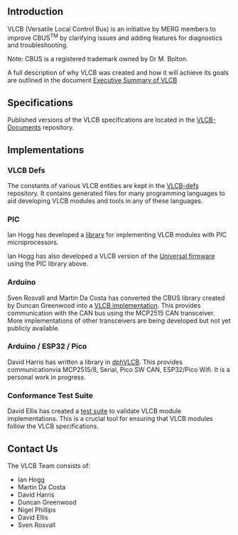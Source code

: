 ## Introduction
VLCB (Versatile Local Control Bus) is an initiative
by MERG members to improve CBUS<sup>TM</sup> by
clarifying issues and adding features for diagnostics
and troubleshooting.

Note: CBUS is a registered trademark owned by Dr M. Bolton.

A full description of why VLCB was created and how
it will achieve its goals are outlined in the document
[Executive Summary of VLCB](VLCB-Documents/Executive%20summary%20of%20VLCB.pdf)

## Specifications
Published versions of the VLCB specifications are located
in the [VLCB-Documents](https://github.com/Versatile-LCB/VLCB-documents) repository.

## Implementations

### VLCB Defs
The constants of various VLCB entities are kept in the
[VLCB-defs](https://github.com/Versatile-LCB/VLCB-defs)
repository. 
It contains generated files for many programming
languages to aid developing VLCB modules and tools
in any of these languages.

### PIC
Ian Hogg has developed a [library](https://github.com/spikyian/VLCBlib_PIC)
for implementing VLCB modules with PIC microprocessors.

Ian Hogg has also developed a VLCB version of the 
[Universal firmware](https://github.com/spikyian/Universal-VLCB)
using the PIC library above.

### Arduino
Sven Rosvall and Martin Da Costa has converted the CBUS
library created by Duncan Greenwood into a
[VLCB implementation](https://github.com/SvenRosvall/VLCB-Arduino).
This provides communication with the CAN bus using
the MCP2515 CAN transceiver. 
More implementations of other transceivers are being developed
but not yet publicly available.

### Arduino / ESP32 / Pico
David Harris has written a library in [dphVLCB](https://github.com/dpharris/dphVLCB).
This provides communicationvia MCP2515/8, Serial, Pico SW CAN, ESP32/Pico Wifi.
It is a personal work in progress.  

### Conformance Test Suite
David Ellis has created a 
[test suite](https://github.com/david284/NPM-VLCB-CT)
to validate VLCB module implementations.
This is a crucial tool for ensuring that VLCB modules
follow the VLCB specifications.

## Contact Us

The VLCB Team consists of:
* Ian Hogg
* Martin Da Costa
* David Harris
* Duncan Greenwood
* Nigel Phillips
* David Ellis
* Sven Rosvall
